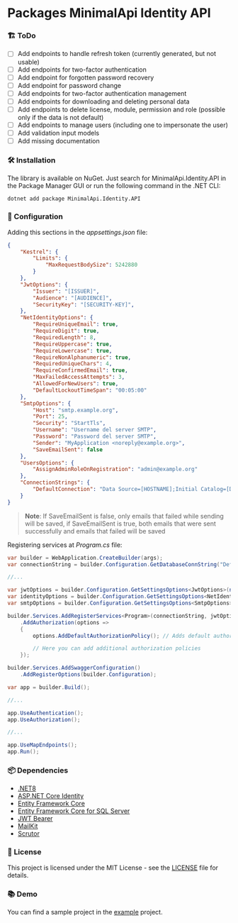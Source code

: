 ﻿# Packages MinimalApi Identity API

### 🏗️ ToDo

- [ ] Add endpoints to handle refresh token (currently generated, but not usable)
- [ ] Add endpoints for two-factor authentication
- [ ] Add endpoint for forgotten password recovery
- [ ] Add endpoint for password change
- [ ] Add endpoints for two-factor authentication management
- [ ] Add endpoints for downloading and deleting personal data
- [ ] Add endpoints to delete license, module, permission and role (possible only if the data is not default)
- [ ] Add endpoints to manage users (including one to impersonate the user)
- [ ] Add validation input models
- [ ] Add missing documentation

### 🛠️ Installation

The library is available on NuGet. Just search for MinimalApi.Identity.API in the Package Manager GUI or run the following command in the .NET CLI:

```shell
dotnet add package MinimalApi.Identity.API
```

### 🚀 Configuration

Adding this sections in the _appsettings.json_ file:

```json
{
    "Kestrel": {
        "Limits": {
            "MaxRequestBodySize": 5242880
        }
    },
    "JwtOptions": {
        "Issuer": "[ISSUER]",
        "Audience": "[AUDIENCE]",
        "SecurityKey": "[SECURITY-KEY]",
    },
    "NetIdentityOptions": {
        "RequireUniqueEmail": true,
        "RequireDigit": true,
        "RequiredLength": 8,
        "RequireUppercase": true,
        "RequireLowercase": true,
        "RequireNonAlphanumeric": true,
        "RequiredUniqueChars": 4,
        "RequireConfirmedEmail": true,
        "MaxFailedAccessAttempts": 3,
        "AllowedForNewUsers": true,
        "DefaultLockoutTimeSpan": "00:05:00"
    },
    "SmtpOptions": {
        "Host": "smtp.example.org",
        "Port": 25,
        "Security": "StartTls",
        "Username": "Username del server SMTP",
        "Password": "Password del server SMTP",
        "Sender": "MyApplication <noreply@example.org>",
        "SaveEmailSent": false 
    },
    "UsersOptions": {
        "AssignAdminRoleOnRegistration": "admin@example.org"
    },
    "ConnectionStrings": {
        "DefaultConnection": "Data Source=[HOSTNAME];Initial Catalog=[DATABASE];User ID=[USERNAME];Password=[PASSWORD];Encrypt=False"
    }
}
```

> **Note**: If SaveEmailSent is false, only emails that failed while sending will be saved, if SaveEmailSent is true, both emails that were sent successfully and emails that failed will be saved

Registering services at _Program.cs_ file:

```csharp
var builder = WebApplication.CreateBuilder(args);
var connectionString = builder.Configuration.GetDatabaseConnString("DefaultConnection");

//...

var jwtOptions = builder.Configuration.GetSettingsOptions<JwtOptions>(nameof(JwtOptions));
var identityOptions = builder.Configuration.GetSettingsOptions<NetIdentityOptions>(nameof(NetIdentityOptions));
var smtpOptions = builder.Configuration.GetSettingsOptions<SmtpOptions>(nameof(SmtpOptions));

builder.Services.AddRegisterServices<Program>(connectionString, jwtOptions, identityOptions)
    .AddAuthorization(options =>
    {
        options.AddDefaultAuthorizationPolicy(); // Adds default authorization policies

        // Here you can add additional authorization policies
    });

builder.Services.AddSwaggerConfiguration()
    .AddRegisterOptions(builder.Configuration);

var app = builder.Build();

//...

app.UseAuthentication();
app.UseAuthorization();

//...

app.UseMapEndpoints();
app.Run();
```

<!--
### 📡 API Reference

The library provides a series of endpoints to manage the identity of the application.

#### Confirm email address

```http
  GET /api/account/confirm-email/{userId}/{token}
```

| Parameter | Type     | Required |
| :-------- | :------- | :------- |
| `userId` | `string` | Yes |
| `token` | `string` | Yes |

#### Register a new user

```http
  POST /api/authentication/register
```

| Parameter | Type     | Required |
| :-------- | :------- | :------- |
| `firstName` | `string` | Yes |
| `lastName` | `string` | Yes |
| `username` | `string` | Yes |
| `email` | `string` | Yes |
| `password` | `string` | Yes |

#### Login user

```http
  POST /api/authentication/login
```

| Parameter | Type     | Required |
| :-------- | :------- | :------- |
| `username` | `string` | Yes |
| `password` | `string` | Yes |
| `rememberMe` | `bool` | Yes |

- **/api/licenses**: Get all licenses
- **/api/licenses/create-license**: Create a new license
- **/api/licenses/assign-license**: Assign a license to a user
- **/api/licenses/revoke-license**: Revoke a license from a user

- **/api/modules**: Get all modules
- **/api/modules/create-module**: Create a new module
- **/api/modules/assign-module**: Assign a module to a user
- **/api/modules/revoke-module**: Revoke a module from a user

- **/api/permissions**: Get all permissions
- **/api/permissions/create-permission**: Create a new permission
- **/api/permissions/assign-permission**: Assign a permission to a user
- **/api/permissions/revoke-permission**: Revoke a permission from a user

#### Get user profile

```http
  GET /api/profiles/{username}
```

| Parameter | Type     | Required |
| :-------- | :------- | :------- |
| `username` | `string` | Yes |

#### Edit user profile

```http
  PUT /api/profiles/{username}
```

| Parameter | Type     | Required |
| :-------- | :------- | :------- |
| `username` | `string` | Yes |

#### Delete user profile

```http
  DELETE /api/profiles/{username}
```

| Parameter | Type     | Required |
| :-------- | :------- | :------- |
| `username` | `string` | Yes |

- **/api/roles**: Get all roles
- **/api/roles/create-role**: Create a new role
- **/api/roles/assign-role**: Assign a role to a user
- **/api/roles/revoke-role**: Revoke a role from a user
-->

### 📦 Dependencies

- [.NET8](https://dotnet.microsoft.com/it-it/download/dotnet/8.0)
- [ASP.NET Core Identity](https://www.nuget.org/packages/Microsoft.AspNetCore.Identity.EntityFrameworkCore)
- [Entity Framework Core](https://www.nuget.org/packages/Microsoft.EntityFrameworkCore)
- [Entity Framework Core for SQL Server](https://www.nuget.org/packages/Microsoft.EntityFrameworkCore.SqlServer)
- [JWT Bearer](https://www.nuget.org/packages/Microsoft.AspNetCore.Authentication.JwtBearer)
- [MailKit](https://www.nuget.org/packages/MailKit)
- [Scrutor](https://www.nuget.org/packages/Scrutor)

### 📝 License

This project is licensed under the MIT License - see the [LICENSE](LICENSE) file for details.

### 📚 Demo

You can find a sample project in the [example](https://github.com/AngeloDotNet/IdentityManager) project.